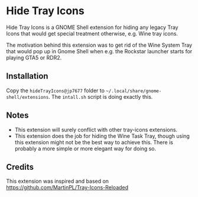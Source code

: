 # Hide Tray Icons

Hide Tray Icons is a GNOME Shell extension for hiding any legacy Tray Icons that would get special treatment otherwise, e.g. Wine tray icons.

The motivation behind this extension was to get rid of the Wine System Tray that would pop up in Gnome Shell when e.g. the Rockstar launcher starts for playing GTA5 or RDR2.

## Installation

Copy the `hideTrayIcons@jp7677` folder to `~/.local/share/gnome-shell/extensions`. The `intall.sh` script is doing exactly this.

## Notes

- This extension will surely conflict with other tray-icons extensions.
- This extension does the job for hiding the Wine Task Tray, though using this extension might not be the best way to achieve this. There is probably a more simple or more elegant way for doing so.

## Credits

This extension was inspired and based on <https://github.com/MartinPL/Tray-Icons-Reloaded>
